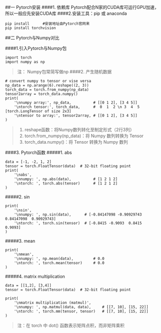 ##一  Pytorch安装
####1. 依赖库
Pytorch配合N家的CUDA库可运行GPU加速，所以一般应先安装CUDA库
####2.安装工具：pip 或 anaconda
~~~
pip install      #安装地址由Pytorch官网来
pip install torchvision
~~~
##二 Pytorch与Numpy对比

####1.引入Pytorch与Numpy包
~~~
import torch
import numpy as np  
~~~
>注：   Numpy包常简写做np
####2. 产生随机数据
~~~
# convert numpy to tensor or vise versa
np_data = np.arange(6).reshape((2, 3))        
torch_data = torch.from_numpy(np_data)
tensor2array = torch_data.numpy()
print(
    '\nnumpy array:', np_data,          # [[0 1 2], [3 4 5]]
    '\ntorch tensor:', torch_data,      #  0  1  2 \n 3  4  5    [torch.LongTensor of size 2x3]
    '\ntensor to array:', tensor2array, # [[0 1 2], [3 4 5]]
)
~~~
>1. reshape函数：将Numpy数列转化至制定形式（2行3列）
>2. torch.from_numpy(np_data)：将 Numpy 数列转换为 Tensor
>3. torch_data.numpy()：将 Tensor 转换为 Numpy 数列

####3. Pytorch函数
#####1. abs
~~~
data = [-1, -2, 1, 2]
tensor = torch.FloatTensor(data)  # 32-bit floating point
print(
    '\nabs',
    '\nnumpy: ', np.abs(data),          # [1 2 1 2]
    '\ntorch: ', torch.abs(tensor)      # [1 2 1 2]
)
~~~
#####2. sin
~~~
print(
    '\nsin',
    '\nnumpy: ', np.sin(data),      # [-0.84147098 -0.90929743  0.84147098  0.90929743]
    '\ntorch: ', torch.sin(tensor)  # [-0.8415 -0.9093  0.8415  0.9093]
)
~~~

#####3. mean
~~~
print(
    '\nmean',
    '\nnumpy: ', np.mean(data),         # 0.0
    '\ntorch: ', torch.mean(tensor)     # 0.0
)
~~~

#####4. matrix multiplication
```
data = [[1,2], [3,4]]
tensor = torch.FloatTensor(data)  # 32-bit floating point

print(
    '\nmatrix multiplication (matmul)',
    '\nnumpy: ', np.matmul(data, data),     # [[7, 10], [15, 22]]
    '\ntorch: ', torch.mm(tensor, tensor)   # [[7, 10], [15, 22]]
)
```
>注：在 torch 中 dot() 函数表示矩阵点积，而非矩阵乘积
